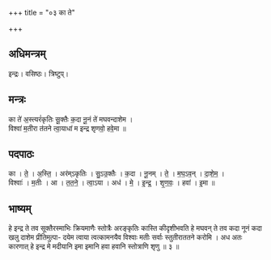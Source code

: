 +++
title = "०३ का ते"

+++
## अधिमन्त्रम्
इन्द्रः। वसिष्ठः। त्रिष्टुप्।

## मन्त्रः
का ते॑ अ॒स्त्यरं॑कृतिः सू॒क्तैः क॒दा नू॒नं ते॑ मघवन्दाशेम ।  
विश्वा॑ म॒तीरा त॑तने त्वा॒याधा॑ म इन्द्र शृणवो॒ हवे॒मा ॥

## पदपाठः
का । ते॒ । अ॒स्ति॒ । अर॑म्ऽकृतिः । सु॒ऽउ॒क्तैः । क॒दा । नू॒नम् । ते॒ । म॒घ॒ऽव॒न् । दा॒शे॒म॒ ।  
विश्वाः॑ । म॒तीः । आ । त॒त॒ने॒ । त्वा॒ऽया । अध॑ । मे॒ । इ॒न्द्र॒ । शृ॒ण॒वः॒ । हवा॑ । इ॒मा ॥

## भाष्यम्
हे इन्द्र ते तव सूक्तैरस्माभिः क्रियमाणैः स्तोत्रैः अरङ्कृतिः कास्ति कीदृशीभवति हे मघवन् ते तव कदा नूनं कदा खलु दाशेम प्रीतिमुत्पा- दयेम त्वाया त्वत्कामनयैव विश्वाः मतीः सर्वाः स्तुतीराततने करोमि । अध अतः कारणात् हे इन्द्र मे मदीयानि इमा इमानि हवा हवानि स्तोत्राणि शृणु ॥ ३ ॥